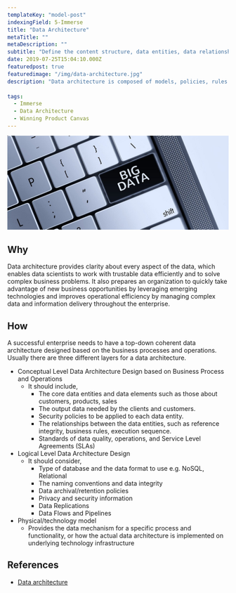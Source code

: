 ```yaml
---
templateKey: "model-post"
indexingField: 5-Immerse
title: "Data Architecture"
metaTitle: ""
metaDescription: ""
subtitle: "Define the content structure, data entities, data relationships and storage formats"
date: 2019-07-25T15:04:10.000Z
featuredpost: true
featuredimage: "/img/data-architecture.jpg"
description: "Data architecture is composed of models, policies, rules or standards that govern which data is collected, data relationships, and how it is stored, arranged, integrated, and put to use in data systems and in organizations."

tags:
  - Immerse
  - Data Architecture
  - Winning Product Canvas
---
```


![Data Architecture](/img/data-architecture.jpg)

## Why
Data architecture provides clarity about every aspect of the data, which enables data scientists to work with trustable data efficiently and to solve complex business problems. It also prepares an organization to quickly take advantage of new business opportunities by leveraging emerging technologies and improves operational efficiency by managing complex data and information delivery throughout the enterprise.

## How
A successful enterprise needs to have a top-down coherent data architecture designed based on the business processes and operations. Usually there are three different layers for a data architecture.
- Conceptual Level Data Architecture Design based on Business Process and Operations
  - It should include,
    - The core data entities and data elements such as those about customers, products, sales
    - The output data needed by the clients and customers.
    - Security policies to be applied to each data entity.
    - The relationships between the data entities, such as reference integrity, business rules, execution sequence.
    - Standards of data quality, operations, and Service Level Agreements (SLAs)
- Logical Level Data Architecture Design
  - It should consider,
    - Type of database and the data format to use e.g. NoSQL, Relational
    - The naming conventions and data integrity
    - Data archival/retention policies
    - Privacy and security information
    - Data Replications
    - Data Flows and Pipelines
- Physical/technology model
  - Provides the data mechanism for a specific process and functionality, or how the actual data architecture is implemented on underlying technology infrastructure

## References
- [Data architecture](https://en.wikipedia.org/wiki/Data_architecture)